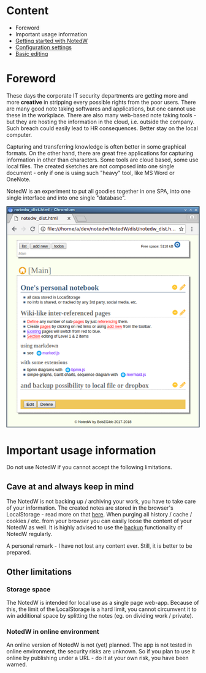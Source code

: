 # Content

- Foreword
- Important usage information
- [Getting started with NotedW](firstuse.md)
- [Configuration settings](config.md)
- [Basic editing](edit.md)



# Foreword

These days the corporate IT security departments are getting more and more __creative__ in stripping every possible rights from the poor users. There are many good note taking softwares and applications, but one cannot use these in the workplace. There are also many web-based note taking tools - but they are hosting the information in the cloud, i.e. outside the company. Such breach could easily lead to HR consequences. Better stay on the local computer. 

Capturing and transferring knowledge is often better in some graphical formats. On the other hand, there are great free applications for capturing information in other than characters. Some tools are cloud based, some use local files. The created sketches are not composed into one single document - only if one is using such "heavy" tool, like MS Word or OneNote.

NotedW is an experiment to put all goodies together in one SPA, into one single interface and into one single "database". 

![SPA](res/NotedW_compact.png?raw=true)

# Important usage information 

Do not use NotedW if you cannot accept the following limitations. 

## Cave at and always keep in mind
The NotedW is not backing up / archiving your work, you have to take care of your information. The created notes are stored in the browser's LocalStorage - read more on that [here](https://developer.mozilla.org/en-US/docs/Web/API/Window/localStorage). When purging all history / cache / cookies / etc. from your browser you can easily loose the content of your NotedW as well. It is highly advised to use the [backup](backup.md) functionality of NotedW regularly. 

A personal remark - I have not lost any content ever. Still, it is better to be prepared. 

## Other limitations
### Storage space 
The NotedW is intended for local use as a single page web-app. Because of this, the limit of the LocalStorage is a hard limit, you cannot circumvent it to win additional space by splitting the notes (eg. on dividing work / private). 

### NotedW in online environment 
An online version of NotedW is not (yet) planned. The app is not tested in online environment, the security risks are unknown. So if you plan to use it online by publishing under a URL - do it at your own risk, you have been warned. 

